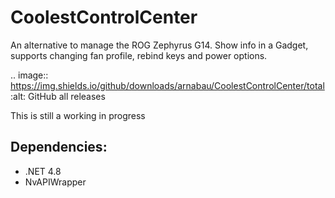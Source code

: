 # CoolestControlCenter
An alternative to manage the ROG Zephyrus G14. Show info in a Gadget, supports changing fan profile, rebind keys and power options.

.. image:: https://img.shields.io/github/downloads/arnabau/CoolestControlCenter/total   :alt: GitHub all releases

This is still a working in progress

## Dependencies:
- .NET 4.8
- NvAPIWrapper
